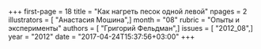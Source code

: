 +++
first-page = 18
title = "Как нагреть песок одной левой"
npages = 2
illustrators = [ "Анастасия Мошина",]
month = "08"
rubric = "Опыты и эксперименты"
authors = [ "Григорий Фельдман",]
issues = [ "2012_08",]
year = "2012"
date = "2017-04-24T15:37:56+03:00"
+++
